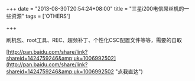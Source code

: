+++
date = "2013-08-30T20:54:24+08:00"
title = "三星i200电信屌丝机的一些资源"
tags = ['OTHERS']

+++

刷机包、root工具、REC、超频补丁、个性化CSC配置文件等等，需要的自取

[http://pan.baidu.com/share/link?shareid=1424759246&amp;uk=1006992502](http://pan.baidu.com/share/link?shareid=1424759246&amp;uk=1006992502 "点我直达")

